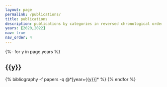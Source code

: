 ```yaml
---
layout: page
permalink: /publications/
title: publications
description: publications by categories in reversed chronological order. generated by jekyll-scholar.
years: [2020,2022]
nav: true
nav_order: 4
---
```

<!-- _pages/publications.md -->
<div class="publications">

{%- for y in page.years %}
  <h2 class="year">{{y}}</h2>
  {% bibliography -f papers -q @*[year={{y}}]* %}
{% endfor %}

</div>
